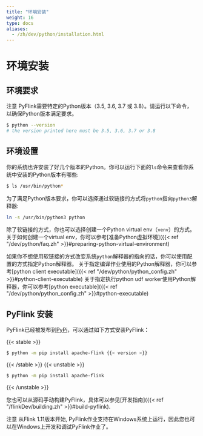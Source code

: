```yaml
---
title: "环境安装"
weight: 16
type: docs
aliases:
  - /zh/dev/python/installation.html
---
```

<!--
Licensed to the Apache Software Foundation (ASF) under one
or more contributor license agreements.  See the NOTICE file
distributed with this work for additional information
regarding copyright ownership.  The ASF licenses this file
to you under the Apache License, Version 2.0 (the
"License"); you may not use this file except in compliance
with the License.  You may obtain a copy of the License at

  http://www.apache.org/licenses/LICENSE-2.0

Unless required by applicable law or agreed to in writing,
software distributed under the License is distributed on an
"AS IS" BASIS, WITHOUT WARRANTIES OR CONDITIONS OF ANY
KIND, either express or implied.  See the License for the
specific language governing permissions and limitations
under the License.
-->

# 环境安装



## 环境要求
<span class="label label-info">注意</span> PyFlink需要特定的Python版本（3.5, 3.6, 3.7 或 3.8）。请运行以下命令，以确保Python版本满足要求。

```bash
$ python --version
# the version printed here must be 3.5, 3.6, 3.7 or 3.8
```

## 环境设置

你的系统也许安装了好几个版本的Python。你可以运行下面的`ls`命令来查看你系统中安装的Python版本有哪些:

```bash
$ ls /usr/bin/python*
```

为了满足Python版本要求，你可以选择通过软链接的方式将`python`指向`python3`解释器:

```bash
ln -s /usr/bin/python3 python
```

除了软链接的方式，你也可以选择创建一个Python virtual env（`venv`）的方式。关于如何创建一个virtual env，你可以参考[准备Python虚拟环境]({{< ref "/dev/python/faq.zh" >}}#preparing-python-virtual-environment)

如果你不想使用软链接的方式改变系统`python`解释器的指向的话，你可以使用配置的方式指定Python解释器。
关于指定编译作业使用的Python解释器，你可以参考[python client executable]({{< ref "/dev/python/python_config.zh" >}}#python-client-executable)
关于指定执行python udf worker使用Python解释器，你可以参考[python executable]({{< ref "/dev/python/python_config.zh" >}}#python-executable)

## PyFlink 安装

PyFlink已经被发布到[PyPi](https://pypi.org/project/apache-flink/)，可以通过如下方式安装PyFlink：

{{< stable >}}
```bash
$ python -m pip install apache-flink {{< version >}}
```
{{< /stable >}}
{{< unstable >}}
```bash
$ python -m pip install apache-flink
```
{{< /unstable >}}

您也可以从源码手动构建PyFlink，具体可以参见[开发指南]({{< ref "/flinkDev/building.zh" >}}#build-pyflink).

<span class="label label-info">注意</span> 从Flink 1.11版本开始, PyFlink作业支持在Windows系统上运行，因此您也可以在Windows上开发和调试PyFlink作业了。
